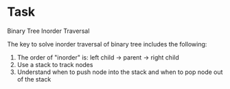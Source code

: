 # Task

Binary Tree Inorder Traversal

The key to solve inorder traversal of binary tree includes the following:

1. The order of "inorder" is: left child -> parent -> right child
2. Use a stack to track nodes
3. Understand when to push node into the stack and when to pop node out of the stack
